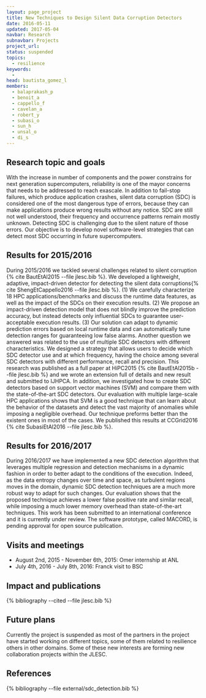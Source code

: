 ```yaml
---
layout: page_project
title: New Techniques to Design Silent Data Corruption Detectors
date: 2016-05-11
updated: 2017-05-04
navbar: Research
subnavbar: Projects
project_url:
status: suspended
topics:
  - resilience
keywords:
  -
head: bautista_gomez_l
members:
  - balaprakash_p
  - benoit_a
  - cappello_f
  - cavelan_a
  - robert_y
  - subasi_o
  - sun_h
  - unsal_o
  - di_s
---
```


## Research topic and goals

With the increase in number of components and the power constrains for next
generation supercomputers, reliability is one of the mayor concerns that needs
to be addressed to reach exascale. In addition to fail-stop failures, which
produce application crashes, silent data corruption (SDC) is considered one of
the most dangerous type of errors, because they can make applications produce
wrong results without any notice. SDC are still not well understood, their
frequency and occurrence patterns remain mostly unknown. Detecting SDC is
challenging due to the silent nature of those errors. Our objective is to
develop novel software-level strategies that can detect most SDC occurring in
future supercomputers.

## Results for 2015/2016

During 2015/2016 we tackled several challenges related to silent
corruption {% cite BautEtAl2015 --file jlesc.bib %}.  We developed a
lightweight, adaptive, impact-driven detector for detecting the silent data
corruptions{% cite ShengEtCappello2016 --file jlesc.bib %}. (1) We carefully
characterize 18 HPC applications/benchmarks and discuss the runtime data
features, as well as the impact of the SDCs on their execution results. (2) We
propose an impact-driven detection model that does not blindly improve the
prediction accuracy, but instead detects only influential SDCs to guarantee
user-acceptable execution results. (3) Our solution can adapt to dynamic
prediction errors based on local runtime data and can automatically tune
detection ranges for guaranteeing low false alarms. Another question we
answered was related to the use of multiple SDC detectors with different
characteristics. We designed a strategy that allows users to decide which SDC
detector use and at which frequency, having the choice among several SDC
detectors with different performance, recall and precision. This research was
published as a full paper at HiPC2015 {% cite BautEtAl2015b --file jlesc.bib %}
and we wrote an extension full of details and new result and submitted to
IJHPCA. In addition, we investigated how to create SDC detectors based on
support vector machines (SVM) and compare them with the state-of-the-art SDC
detectors. Our evaluation with multiple large-scale HPC applications shows that
SVM is a good technique that can learn about the behavior of the datasets and
detect the vast majority of anomalies while imposing a negligible overhead. Our
technique preforms better than the existent ones in most of the cases. We
published this results at CCGrid2016 {% cite SubasiEtAl2016 --file jlesc.bib
%}.

## Results for 2016/2017

During 2016/2017 we have implemented a new SDC detection algorithm that
leverages multiple regression and detection mechanisms in a dynamic fashion in
order to better adapt to the conditions of the execution. Indeed, as the data
entropy changes over time and space, as turbulent regions moves in the domain,
dynamic SDC detection techniques are a much more robust way to adapt for such
changes. Our evaluation shows that the proposed technique achieves a lower
false positive rate and similar recall, while imposing a much lower memory
overhead than state-of-the-art techniques. This work has been submitted to an
international conference and it is currently under review. The software
prototype, called MACORD, is pending approval for open source publication.


## Visits and meetings

 * August 2nd, 2015 - November 6th, 2015: Omer internship at ANL
 * July 4th, 2016 - July 8th, 2016: Franck visit to BSC


## Impact and publications

{% bibliography --cited --file jlesc.bib %}



## Future plans

Currently the project is suspended as most of the partners in the project have
started working on different topics, some of them related to resilience others
in other domains. Some of these new interests are forming new collaboration
projects within the JLESC.

## References

{% bibliography --file external/sdc_detection.bib %}
